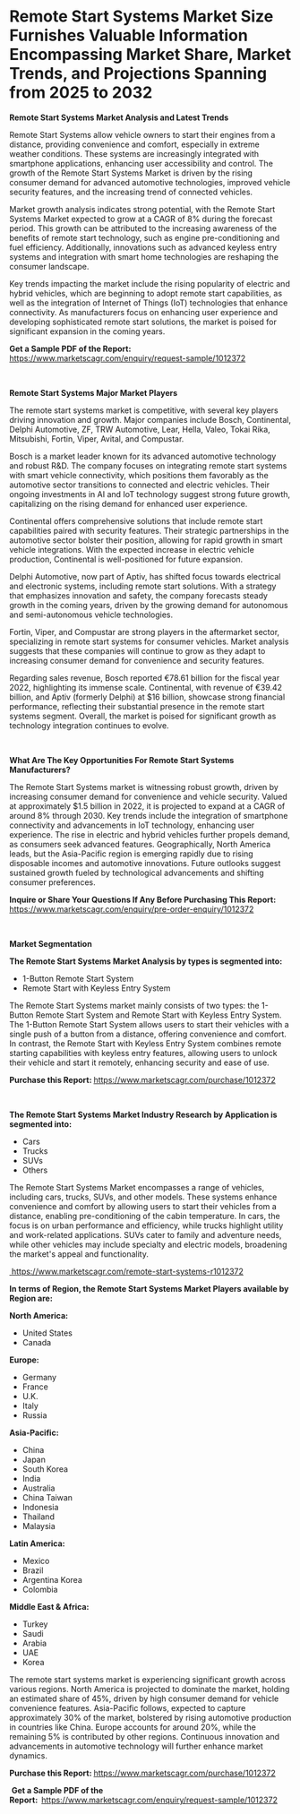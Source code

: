 <p><h1>Remote Start Systems Market Size Furnishes Valuable Information Encompassing Market Share, Market Trends, and Projections Spanning from 2025 to 2032</h1></p><p><strong>Remote Start Systems Market Analysis and Latest Trends</strong></p>
<p><p>Remote Start Systems allow vehicle owners to start their engines from a distance, providing convenience and comfort, especially in extreme weather conditions. These systems are increasingly integrated with smartphone applications, enhancing user accessibility and control. The growth of the Remote Start Systems Market is driven by the rising consumer demand for advanced automotive technologies, improved vehicle security features, and the increasing trend of connected vehicles.</p><p>Market growth analysis indicates strong potential, with the Remote Start Systems Market expected to grow at a CAGR of 8% during the forecast period. This growth can be attributed to the increasing awareness of the benefits of remote start technology, such as engine pre-conditioning and fuel efficiency. Additionally, innovations such as advanced keyless entry systems and integration with smart home technologies are reshaping the consumer landscape.</p><p>Key trends impacting the market include the rising popularity of electric and hybrid vehicles, which are beginning to adopt remote start capabilities, as well as the integration of Internet of Things (IoT) technologies that enhance connectivity. As manufacturers focus on enhancing user experience and developing sophisticated remote start solutions, the market is poised for significant expansion in the coming years.</p></p>
<p><strong>Get a Sample PDF of the Report:&nbsp;</strong> <a href="https://www.marketscagr.com/enquiry/request-sample/1012372?utm_campaign=3540&utm_medium=2&utm_source=Github&utm_content=ia&utm_term=17042025&utm_id=remote-start-systems">https://www.marketscagr.com/enquiry/request-sample/1012372</a></p>
<p>&nbsp;</p>
<p><strong>Remote Start Systems Major Market Players</strong></p>
<p><p>The remote start systems market is competitive, with several key players driving innovation and growth. Major companies include Bosch, Continental, Delphi Automotive, ZF, TRW Automotive, Lear, Hella, Valeo, Tokai Rika, Mitsubishi, Fortin, Viper, Avital, and Compustar.</p><p>Bosch is a market leader known for its advanced automotive technology and robust R&D. The company focuses on integrating remote start systems with smart vehicle connectivity, which positions them favorably as the automotive sector transitions to connected and electric vehicles. Their ongoing investments in AI and IoT technology suggest strong future growth, capitalizing on the rising demand for enhanced user experience.</p><p>Continental offers comprehensive solutions that include remote start capabilities paired with security features. Their strategic partnerships in the automotive sector bolster their position, allowing for rapid growth in smart vehicle integrations. With the expected increase in electric vehicle production, Continental is well-positioned for future expansion.</p><p>Delphi Automotive, now part of Aptiv, has shifted focus towards electrical and electronic systems, including remote start solutions. With a strategy that emphasizes innovation and safety, the company forecasts steady growth in the coming years, driven by the growing demand for autonomous and semi-autonomous vehicle technologies.</p><p>Fortin, Viper, and Compustar are strong players in the aftermarket sector, specializing in remote start systems for consumer vehicles. Market analysis suggests that these companies will continue to grow as they adapt to increasing consumer demand for convenience and security features. </p><p>Regarding sales revenue, Bosch reported €78.61 billion for the fiscal year 2022, highlighting its immense scale. Continental, with revenue of €39.42 billion, and Aptiv (formerly Delphi) at $16 billion, showcase strong financial performance, reflecting their substantial presence in the remote start systems segment. Overall, the market is poised for significant growth as technology integration continues to evolve.</p></p>
<p>&nbsp;</p>
<p><strong>What Are The Key Opportunities For Remote Start Systems Manufacturers?</strong></p>
<p><p>The Remote Start Systems market is witnessing robust growth, driven by increasing consumer demand for convenience and vehicle security. Valued at approximately $1.5 billion in 2022, it is projected to expand at a CAGR of around 8% through 2030. Key trends include the integration of smartphone connectivity and advancements in IoT technology, enhancing user experience. The rise in electric and hybrid vehicles further propels demand, as consumers seek advanced features. Geographically, North America leads, but the Asia-Pacific region is emerging rapidly due to rising disposable incomes and automotive innovations. Future outlooks suggest sustained growth fueled by technological advancements and shifting consumer preferences.</p></p>
<p><strong>Inquire or Share Your Questions If Any Before Purchasing This Report:</strong> <a href="https://www.marketscagr.com/enquiry/pre-order-enquiry/1012372?utm_campaign=3540&utm_medium=2&utm_source=Github&utm_content=ia&utm_term=17042025&utm_id=remote-start-systems">https://www.marketscagr.com/enquiry/pre-order-enquiry/1012372</a></p>
<p>&nbsp;</p>
<p><strong>Market Segmentation</strong></p>
<p><strong>The Remote Start Systems Market Analysis by types is segmented into:</strong></p>
<p><ul><li>1-Button Remote Start System</li><li>Remote Start with Keyless Entry System</li></ul></p>
<p><p>The Remote Start Systems market mainly consists of two types: the 1-Button Remote Start System and Remote Start with Keyless Entry System. The 1-Button Remote Start System allows users to start their vehicles with a single push of a button from a distance, offering convenience and comfort. In contrast, the Remote Start with Keyless Entry System combines remote starting capabilities with keyless entry features, allowing users to unlock their vehicle and start it remotely, enhancing security and ease of use.</p></p>
<p><strong>Purchase this Report:&nbsp;</strong><a href="https://www.marketscagr.com/purchase/1012372?utm_campaign=3540&utm_medium=2&utm_source=Github&utm_content=ia&utm_term=17042025&utm_id=remote-start-systems">https://www.marketscagr.com/purchase/1012372</a></p>
<p>&nbsp;</p>
<p><strong>The Remote Start Systems Market Industry Research by Application is segmented into:</strong></p>
<p><ul><li>Cars</li><li>Trucks</li><li>SUVs</li><li>Others</li></ul></p>
<p><p>The Remote Start Systems Market encompasses a range of vehicles, including cars, trucks, SUVs, and other models. These systems enhance convenience and comfort by allowing users to start their vehicles from a distance, enabling pre-conditioning of the cabin temperature. In cars, the focus is on urban performance and efficiency, while trucks highlight utility and work-related applications. SUVs cater to family and adventure needs, while other vehicles may include specialty and electric models, broadening the market's appeal and functionality.</p></p>
<p><a href="https://www.marketscagr.com/remote-start-systems-r1012372?utm_campaign=3540&utm_medium=2&utm_source=Github&utm_content=ia&utm_term=17042025&utm_id=remote-start-systems">&nbsp;https://www.marketscagr.com/remote-start-systems-r1012372</a></p>
<p><strong>In terms of Region, the Remote Start Systems Market Players available by Region are:</strong></p>
<p>
    <p> <strong> North America: </strong>
        <ul>
            <li>United States</li>
            <li>Canada</li>
        </ul>
        </p> 
    <p> <strong> Europe: </strong>
        <ul>
            <li>Germany</li>
            <li>France</li>
            <li>U.K.</li>
            <li>Italy</li>
            <li>Russia</li>
        </ul>
        </p> 
    <p> <strong> Asia-Pacific: </strong>
        <ul>
            <li>China</li>
            <li>Japan</li>
            <li>South Korea</li>
            <li>India</li>
            <li>Australia</li>
            <li>China Taiwan</li>
            <li>Indonesia</li>
            <li>Thailand</li>
            <li>Malaysia</li>
        </ul>
        </p> 
    <p> <strong> Latin America: </strong>
        <ul>
            <li>Mexico</li>
            <li>Brazil</li>
            <li>Argentina Korea</li>
            <li>Colombia</li>
        </ul>
        </p> 
    <p> <strong> Middle East & Africa: </strong>
        <ul>
            <li>Turkey</li>
            <li>Saudi</li>
            <li>Arabia</li>
            <li>UAE</li>
            <li>Korea</li>
        </ul>
    </p>
    </p>
<p><p>The remote start systems market is experiencing significant growth across various regions. North America is projected to dominate the market, holding an estimated share of 45%, driven by high consumer demand for vehicle convenience features. Asia-Pacific follows, expected to capture approximately 30% of the market, bolstered by rising automotive production in countries like China. Europe accounts for around 20%, while the remaining 5% is contributed by other regions. Continuous innovation and advancements in automotive technology will further enhance market dynamics.</p></p>
<p><strong>Purchase this Report: </strong><a href="https://www.marketscagr.com/purchase/1012372?utm_campaign=3540&utm_medium=2&utm_source=Github&utm_content=ia&utm_term=17042025&utm_id=remote-start-systems">https://www.marketscagr.com/purchase/1012372</a></p>
<p>&nbsp;<strong>Get a Sample PDF of the Report:&nbsp;&nbsp;</strong><a href="https://www.marketscagr.com/enquiry/request-sample/1012372?utm_campaign=3540&utm_medium=2&utm_source=Github&utm_content=ia&utm_term=17042025&utm_id=remote-start-systems">https://www.marketscagr.com/enquiry/request-sample/1012372</a></p>
<p><strong></strong></p>
<p><p></p><p></p><p></p></p>